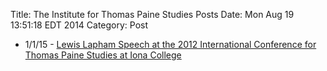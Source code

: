 Title: The Institute for Thomas Paine Studies Posts
Date: Mon Aug  19 13:51:18 EDT 2014
Category: Post


+ 1/1/15 - [Lewis Lapham Speech at the 2012 International Conference for Thomas Paine Studies at Iona College](/aboutpaine/lewis-lapham-speech.html)


